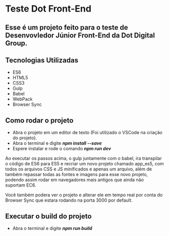 # Teste Dot Front-End

## Esse é um projeto feito para o teste de Desenvovledor Júnior Front-End da Dot Digital Group.

## Tecnologias Utilizadas
- ES6
- HTML5
- CSS3
- Gulp
- Babel
- WebPack
- Browser Sync

## Como rodar o projeto
- Abra o projeto em um editor de texto (Foi utilizado o VSCode na criação do projeto).
- Abra o terminal e digite **_npm install --save_**
- Espere instalar e rode o comando **_npm run dev_**

 Ao executar os passos acima, o gulp juntamente com o babel, ira transpilar o código de ES6 para ES5 e recriar um novo projeto chamado app_es5, com todos os arquivos CSS e JS minificados e apenas um arquivo, além de também repassar todas as fontes e imagens para esse novo projeto, podendo assim rodar em navegadores mais antigos que ainda não suportam EC6.
 
 Você também podera ver o projeto e alterar ele em tempo real por conta do Browser Sync que estara rodando na porta 3000 por default.
 
 ## Executar o build do projeto
 - Abra o terminal e digite **_npm run build_**




